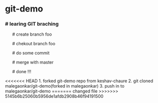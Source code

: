 # git-demo
<h3># learing GIT braching</h3>
<ol># create branch foo </ol>
<ol># chekout branch foo</ol>
<ol># do some commit</ol>
<ol># merge with master</ol>
<ol># done !!!</ol>
<<<<<<< HEAD
1. forked git-demo repo from keshav-chaure
2. git cloned malegaonkar/git-demo(forked in malegaonkar)
3. push in to malegaonkar/git-demo
=======
changed file 
>>>>>>> 5145b6b25060b5956de1afdb2908b46f94191500
